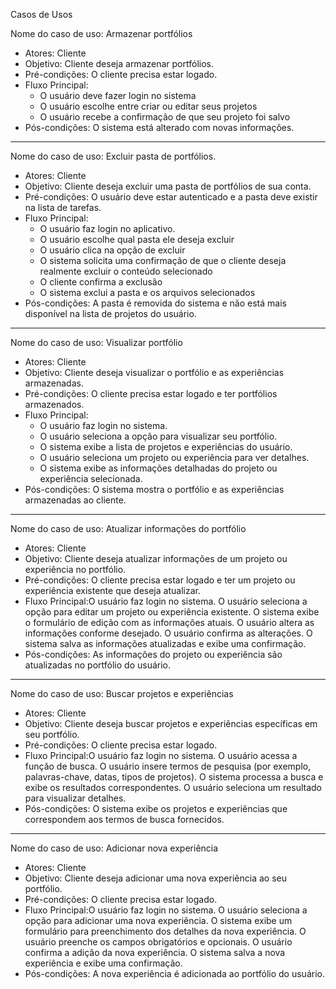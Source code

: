 Casos de Usos 

 Nome do caso de uso: Armazenar portfólios
 - Atores: Cliente
 - Objetivo: Cliente deseja armazenar portfólios.
 - Pré-condições: O cliente precisa estar logado.
 - Fluxo Principal:
   - O usuário deve fazer login no sistema
   - O usuário escolhe entre criar ou editar seus projetos
   - O usuário recebe a confirmação de que seu projeto foi salvo
 - Pós-condições: O sistema está alterado com novas informações. 
---------------------------------------------------------------------------------------------------------------------------------------------
Nome do caso de uso: Excluir pasta de portfólios.
 - Atores: Cliente
 - Objetivo: Cliente deseja excluir uma pasta de portfólios de sua conta.
 - Pré-condições: O usuário deve estar autenticado e a pasta deve existir na lista de tarefas.
 - Fluxo Principal:
   - O usuário faz login no aplicativo.
   - O usuário escolhe qual pasta ele deseja excluir
   - O usuário clica na opção de excluir
   - O sistema solicita uma confirmação de que o cliente deseja realmente excluir o conteúdo selecionado
   - O cliente confirma a exclusão
   - O sistema exclui a pasta e os arquivos selecionados
 - Pós-condições: A pasta é removida do sistema e não está mais disponível na lista de projetos do usuário. 
------------------------------------------------------------------------------------------------------------------------------------------
Nome do caso de uso: Visualizar portfólio

- Atores: Cliente
- Objetivo: Cliente deseja visualizar o portfólio e as experiências armazenadas.
- Pré-condições: O cliente precisa estar logado e ter portfólios armazenados.
- Fluxo Principal:
  - O usuário faz login no sistema.
  - O usuário seleciona a opção para visualizar seu portfólio.
  - O sistema exibe a lista de projetos e experiências do usuário.
  - O usuário seleciona um projeto ou experiência para ver detalhes.
  - O sistema exibe as informações detalhadas do projeto ou experiência selecionada.
- Pós-condições: O sistema mostra o portfólio e as experiências armazenadas ao cliente.

-----------------------------------------------------------------------------------------------------------------------------------------
Nome do caso de uso: Atualizar informações do portfólio
- Atores: Cliente
- Objetivo: Cliente deseja atualizar informações de um projeto ou experiência no portfólio.
- Pré-condições: O cliente precisa estar logado e ter um projeto ou experiência existente que deseja atualizar.
- Fluxo Principal:O usuário faz login no sistema.
                 O usuário seleciona a opção para editar um projeto ou experiência existente.
                 O sistema exibe o formulário de edição com as informações atuais.
                 O usuário altera as informações conforme desejado.
                 O usuário confirma as alterações.
                 O sistema salva as informações atualizadas e exibe uma confirmação.
- Pós-condições: As informações do projeto ou experiência são atualizadas no portfólio do usuário.

-----------------------------------------------------------------------------------------------------------------------------------------

Nome do caso de uso: Buscar projetos e experiências
- Atores: Cliente
- Objetivo: Cliente deseja buscar projetos e experiências específicas em seu portfólio.
- Pré-condições: O cliente precisa estar logado.
- Fluxo Principal:O usuário faz login no sistema.
                 O usuário acessa a função de busca.
                 O usuário insere termos de pesquisa (por exemplo, palavras-chave, datas, tipos de projetos).
                 O sistema processa a busca e exibe os resultados correspondentes.
                 O usuário seleciona um resultado para visualizar detalhes.
- Pós-condições: O sistema exibe os projetos e experiências que correspondem aos termos de busca fornecidos.

------------------------------------------------------------------------------------------------------------------------------------------

Nome do caso de uso: Adicionar nova experiência
- Atores: Cliente
- Objetivo: Cliente deseja adicionar uma nova experiência ao seu portfólio.
- Pré-condições: O cliente precisa estar logado.
- Fluxo Principal:O usuário faz login no sistema.
                 O usuário seleciona a opção para adicionar uma nova experiência.
                 O sistema exibe um formulário para preenchimento dos detalhes da nova experiência.
                 O usuário preenche os campos obrigatórios e opcionais.
                 O usuário confirma a adição da nova experiência.
                 O sistema salva a nova experiência e exibe uma confirmação.
- Pós-condições: A nova experiência é adicionada ao portfólio do usuário.

